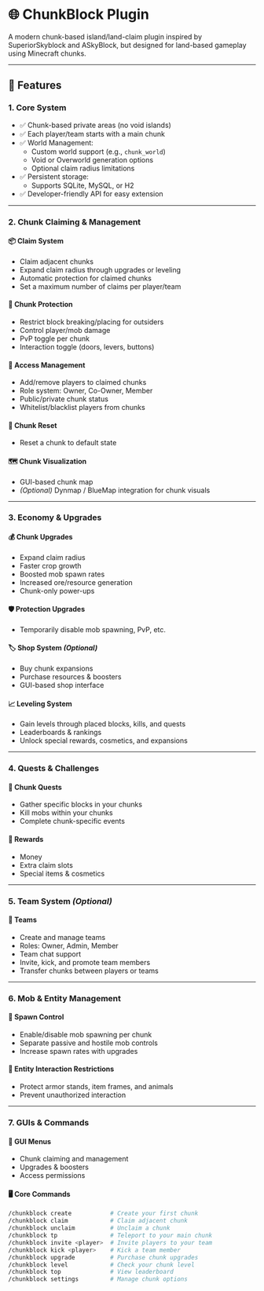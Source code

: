 # 🌐 ChunkBlock Plugin

A modern chunk-based island/land-claim plugin inspired by SuperiorSkyblock and ASkyBlock, but designed for land-based gameplay using Minecraft chunks.

---

## 🔧 Features

### 1. Core System
- ✅ Chunk-based private areas (no void islands)
- ✅ Each player/team starts with a main chunk
- ✅ World Management:
  - Custom world support (e.g., `chunk_world`)
  - Void or Overworld generation options
  - Optional claim radius limitations
- ✅ Persistent storage:
  - Supports SQLite, MySQL, or H2
- ✅ Developer-friendly API for easy extension

---

### 2. Chunk Claiming & Management

#### 📦 Claim System
- Claim adjacent chunks
- Expand claim radius through upgrades or leveling
- Automatic protection for claimed chunks
- Set a maximum number of claims per player/team

#### 🔐 Chunk Protection
- Restrict block breaking/placing for outsiders
- Control player/mob damage
- PvP toggle per chunk
- Interaction toggle (doors, levers, buttons)

#### 👥 Access Management
- Add/remove players to claimed chunks
- Role system: Owner, Co-Owner, Member
- Public/private chunk status
- Whitelist/blacklist players from chunks

#### 🔨 Chunk Reset
- Reset a chunk to default state

#### 🗺️ Chunk Visualization
- GUI-based chunk map
- *(Optional)* Dynmap / BlueMap integration for chunk visuals

---

### 3. Economy & Upgrades

#### 💰 Chunk Upgrades
- Expand claim radius
- Faster crop growth
- Boosted mob spawn rates
- Increased ore/resource generation
- Chunk-only power-ups

#### 🛡️ Protection Upgrades
- Temporarily disable mob spawning, PvP, etc.

#### 🏷️ Shop System *(Optional)*
- Buy chunk expansions
- Purchase resources & boosters
- GUI-based shop interface

#### 📈 Leveling System
- Gain levels through placed blocks, kills, and quests
- Leaderboards & rankings
- Unlock special rewards, cosmetics, and expansions

---

### 4. Quests & Challenges

#### 📜 Chunk Quests
- Gather specific blocks in your chunks
- Kill mobs within your chunks
- Complete chunk-specific events

#### 🎁 Rewards
- Money
- Extra claim slots
- Special items & cosmetics

---

### 5. Team System *(Optional)*

#### 👥 Teams
- Create and manage teams
- Roles: Owner, Admin, Member
- Team chat support
- Invite, kick, and promote team members
- Transfer chunks between players or teams

---

### 6. Mob & Entity Management

#### 🧟 Spawn Control
- Enable/disable mob spawning per chunk
- Separate passive and hostile mob controls
- Increase spawn rates with upgrades

#### 🛑 Entity Interaction Restrictions
- Protect armor stands, item frames, and animals
- Prevent unauthorized interaction

---

### 7. GUIs & Commands

#### 📂 GUI Menus
- Chunk claiming and management
- Upgrades & boosters
- Access permissions

#### 🖥️ Core Commands
```bash
/chunkblock create           # Create your first chunk
/chunkblock claim            # Claim adjacent chunk
/chunkblock unclaim          # Unclaim a chunk
/chunkblock tp               # Teleport to your main chunk
/chunkblock invite <player>  # Invite players to your team
/chunkblock kick <player>    # Kick a team member
/chunkblock upgrade          # Purchase chunk upgrades
/chunkblock level            # Check your chunk level
/chunkblock top              # View leaderboard
/chunkblock settings         # Manage chunk options
